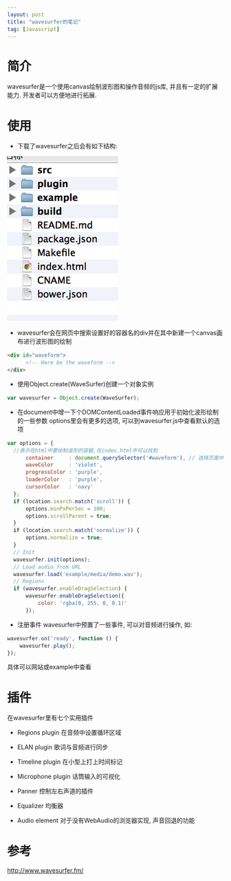 ```yaml
---
layout: post
title: "wavesurfer的笔记"
tag: [Javascript]
---
```


# 简介 #

wavesurfer是一个使用canvas绘制波形图和操作音频的js库, 并且有一定的扩展能力. 开发者可以方便地进行拓展.

# 使用 #

* 下载了wavesurfer之后会有如下结构:

<img style="margin-left:0" src="/img/wavesurfer_directory.png"/>

* wavesurfer会在网页中搜索设置好的容器名的div并在其中新建一个canvas画布进行波形图的绘制

``` html
<div id="waveform">
      <!-- Here be the waveform -->
</div>
```

* 使用Object.create(WaveSurfer)创建一个对象实例

``` javascript
var wavesurfer = Object.create(WaveSurfer);
```

* 在document中增一下个DOMContentLoaded事件响应用于初始化波形绘制的一些参数
options里会有更多的选项, 可以到wavesurfer.js中查看默认的选项

``` javascript
var options = {
  //表示在html中要绘制波形的容器,在index.html中可以找到
      container     : document.querySelector('#waveform'), // 选择页面中的容器
      waveColor     : 'violet',
      progressColor : 'purple',
      loaderColor   : 'purple',
      cursorColor   : 'navy'
  };
  if (location.search.match('scroll')) {
      options.minPxPerSec = 100;
      options.scrollParent = true;
  }
  if (location.search.match('normalize')) {
      options.normalize = true;
  }
  // Init
  wavesurfer.init(options);
  // Load audio from URL
  wavesurfer.load('example/media/demo.wav');
  // Regions
  if (wavesurfer.enableDragSelection) {
      wavesurfer.enableDragSelection({
          color: 'rgba(0, 255, 0, 0.1)'
      });
```

* 注册事件
wavesurfer中预置了一些事件, 可以对音频进行操作, 如:
``` javascript
wavesurfer.on('ready', function () {
    wavesurfer.play();
});
```
具体可以网站或example中查看

# 插件 #
在wavesurfer里有七个实用插件

* Regions plugin
在音频中设置循环区域

* ELAN plugin
歌词与音频进行同步

* Timeline plugin
在小型上打上时间标记

* Microphone plugin
话筒输入的可视化

* Panner
控制左右声道的插件

* Equalizer
均衡器

* Audio element
对于没有WebAudio的浏览器实现, 声音回退的功能



# 参考 #
<http://www.wavesurfer.fm/>
